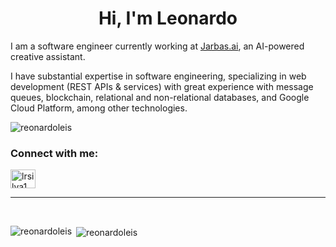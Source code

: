 <h1 align="center">Hi, I'm Leonardo</h1>
<p>I am a software engineer currently working at <a href="https://jarbas.ai">Jarbas.ai</a>, an AI-powered creative assistant.</p>
<p>I have substantial expertise in software engineering, specializing in web development (REST APIs & services) with great experience with message queues, blockchain, relational and non-relational databases, and Google Cloud Platform, among other technologies.</p>
<p align="left"><img src="https://komarev.com/ghpvc/?username=reonardoleis&amp;label=Profile%20views&amp;color=0e75b6&amp;style=flat" alt="reonardoleis" /></p>
<p align="left"></p>
<h3 align="left">Connect with me:</h3>
<p align="left"><a href="https://linkedin.com/in/lrsilva1" target="blank"><img src="https://cdn.jsdelivr.net/npm/simple-icons@3.0.1/icons/linkedin.svg" alt="lrsilva1" width="40" height="30" align="center" /></a></p>
<hr>
<br>
<p><img src="https://github-readme-stats.vercel.app/api/top-langs?username=reonardoleis&amp;show_icons=true&amp;locale=en&amp;layout=compact" alt="reonardoleis" align="left" /></p>

<p>&nbsp;<img src="https://github-readme-stats.vercel.app/api?username=reonardoleis&amp;show_icons=true&amp;locale=en" alt="reonardoleis" align="center" /></p>

